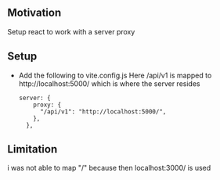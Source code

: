 <h2>Motivation</h2>
Setup react to work with a server proxy

<h2>Setup</h2>
<ul>
<li>
Add the following to vite.config.js
Here /api/v1 is mapped to http://localhost:5000/ which is where the server resides

```
server: {
    proxy: {
      "/api/v1": "http://localhost:5000/",
    },
  },

```

</li>
</ul>

<h2>Limitation</h2>
i was not able to map "/" because then localhost:3000/ is used
